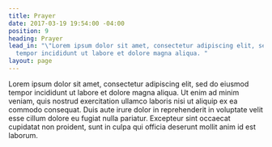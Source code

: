 ```yaml
---
title: Prayer
date: 2017-03-19 19:54:00 -04:00
position: 9
heading: Prayer
lead_in: "\"Lorem ipsum dolor sit amet, consectetur adipiscing elit, sed do eiusmod
  tempor incididunt ut labore et dolore magna aliqua. "
layout: page
---
```


Lorem ipsum dolor sit amet, consectetur adipiscing elit, sed do eiusmod tempor incididunt ut labore et dolore magna aliqua. Ut enim ad minim veniam, quis nostrud exercitation ullamco laboris nisi ut aliquip ex ea commodo consequat. Duis aute irure dolor in reprehenderit in voluptate velit esse cillum dolore eu fugiat nulla pariatur. Excepteur sint occaecat cupidatat non proident, sunt in culpa qui officia deserunt mollit anim id est laborum.

